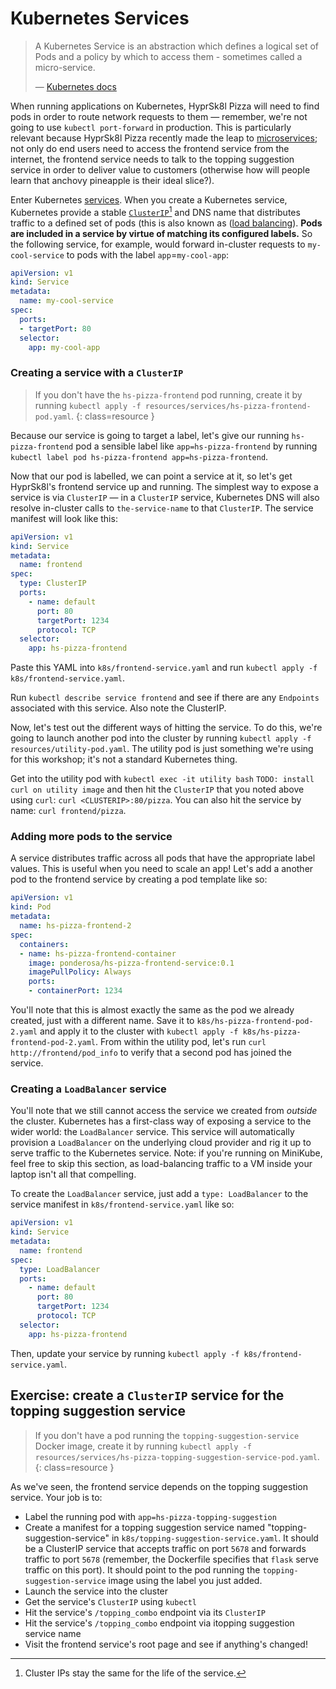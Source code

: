 # Kubernetes Services

> A Kubernetes Service is an abstraction which defines a logical set of Pods and a policy by which to access them - sometimes called a micro-service. 
>
> — [Kubernetes docs](https://kubernetes.io/docs/concepts/services-networking/service/)

When running applications on Kubernetes, HyprSk8l Pizza will need to find pods in order to route network requests to them — remember, we're not going to use `kubectl port-forward` in production. This is particularly relevant because HyprSk8l Pizza recently made the leap to [microservices](https://microservices.io/); not only do end users need to access the frontend service from the internet, the frontend service needs to talk to the topping suggestion service in order to deliver value to customers (otherwise how will people learn that anchovy pineapple is their ideal slice?).

Enter Kubernetes [services](https://kubernetes.io/docs/concepts/services-networking/service/). When you create a Kubernetes service, Kubernetes provide a stable [`ClusterIP`](https://kubernetes.io/docs/concepts/services-networking/service/#publishing-services-service-types)[^1] and DNS name that distributes traffic to a defined set of pods (this is also known as ([load balancing](https://en.wikipedia.org/wiki/Load_balancing_(computing))). **Pods are included in a service by virtue of matching its configured labels.** So the following service, for example, would forward in-cluster requests to `my-cool-service` to pods with the label `app`=`my-cool-app`:

```yaml
apiVersion: v1
kind: Service
metadata:
  name: my-cool-service
spec:
  ports:
  - targetPort: 80
  selector:
    app: my-cool-app
```

### Creating a service with a `ClusterIP`

> If you don't have the `hs-pizza-frontend` pod running, create it by running `kubectl apply -f resources/services/hs-pizza-frontend-pod.yaml`.
{: class=resource }

Because our service is going to target a label, let's give our running `hs-pizza-frontend` pod a sensible label like `app=hs-pizza-frontend` by running `kubectl label pod hs-pizza-frontend app=hs-pizza-frontend`.

Now that our pod is labelled, we can point a service at it, so let's get HyprSk8l's frontend service up and running. The simplest way to expose a service is via `ClusterIP` — in a `ClusterIP` service, Kubernetes DNS will also resolve in-cluster calls to `the-service-name` to that `ClusterIP`. The service manifest will look like this:

```yaml
apiVersion: v1
kind: Service
metadata:
  name: frontend
spec:
  type: ClusterIP
  ports:
    - name: default
      port: 80
      targetPort: 1234
      protocol: TCP
  selector:
    app: hs-pizza-frontend
```

Paste this YAML into `k8s/frontend-service.yaml` and run `kubectl apply -f k8s/frontend-service.yaml`.

Run `kubectl describe service frontend` and see if there are any `Endpoints` associated with this service. Also note the ClusterIP.

Now, let's test out the different ways of hitting the service. To do this, we're going to launch another pod into the cluster by running `kubectl apply -f resources/utility-pod.yaml`. The utility pod is just something we're using for this workshop; it's not a standard Kubernetes thing.

Get into the utility pod with `kubectl exec -it utility bash` `TODO: install curl on utility image` and then hit the `ClusterIP` that you noted above using `curl`: `curl <CLUSTERIP>:80/pizza`. You can also hit the service by name: `curl frontend/pizza`.

### Adding more pods to the service

A service distributes traffic across all pods that have the appropriate label values. This is useful when you need to scale an app! Let's add a another pod to the frontend service by creating a pod template like so:

```yaml
apiVersion: v1
kind: Pod
metadata:
  name: hs-pizza-frontend-2
spec:
  containers:
  - name: hs-pizza-frontend-container
    image: ponderosa/hs-pizza-frontend-service:0.1
    imagePullPolicy: Always
    ports:
    - containerPort: 1234
```

You'll note that this is almost exactly the same as the pod we already created, just with a different name. Save it to `k8s/hs-pizza-frontend-pod-2.yaml` and apply it to the cluster with `kubectl apply -f k8s/hs-pizza-frontend-pod-2.yaml`. From within the utility pod, let's run `curl http://frontend/pod_info` to verify that a second pod has joined the service. 

### Creating a `LoadBalancer` service

You'll note that we still cannot access the service we created from _outside_ the cluster. Kubernetes has a first-class way of exposing a service to the wider world: the `LoadBalancer` service. This service will automatically provision a `LoadBalancer` on the underlying cloud provider and rig it up to serve traffic to the Kubernetes service. Note: if you're running on MiniKube, feel free to skip this section, as load-balancing traffic to a VM inside your laptop isn't all that compelling.

To create the `LoadBalancer` service, just add a `type: LoadBalancer` to the service manifest in `k8s/frontend-service.yaml` like so:

```yaml
apiVersion: v1
kind: Service
metadata:
  name: frontend
spec:
  type: LoadBalancer
  ports:
    - name: default
      port: 80
      targetPort: 1234
      protocol: TCP
  selector:
    app: hs-pizza-frontend
```

Then, update your service by running `kubectl apply -f k8s/frontend-service.yaml`.

## Exercise: create a `ClusterIP` service for the topping suggestion service

> If you don't have a pod running the `topping-suggestion-service` Docker image, create it by running `kubectl apply -f resources/services/hs-pizza-topping-suggestion-service-pod.yaml`.
{: class=resource }

As we've seen, the frontend service depends on the topping suggestion service. Your job is to:

* Label the running pod with `app=hs-pizza-topping-suggestion`
* Create a manifest for a topping suggestion service named "topping-suggestion-service" in `k8s/topping-suggestion-service.yaml`. It should be a ClusterIP service that accepts traffic on port `5678` and forwards traffic to port `5678` (remember, the Dockerfile specifies that `flask` serve traffic on this port). It should point to the pod running the `topping-suggestion-service` image using the label you just added.
* Launch the service into the cluster
* Get the service's `ClusterIP` using `kubectl`
* Hit the service's `/topping_combo` endpoint via its `ClusterIP`
* Hit the service's `/topping_combo` endpoint via itopping suggestion service name
* Visit the frontend service's root page and see if anything's changed!



[^1]: Cluster IPs stay the same for the life of the service.